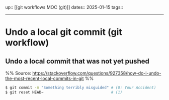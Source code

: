 up:: [[git workflows MOC (git)]]
dates:: 2025-01-15
tags:: 

---

# Undo a local git commit (git workflow)

## Undo a local commit that was not yet pushed
%% Source: https://stackoverflow.com/questions/927358/how-do-i-undo-the-most-recent-local-commits-in-git %%
```bash
$ git commit -m "Something terribly misguided" # (0: Your Accident)
$ git reset HEAD~                              # (1)
```

